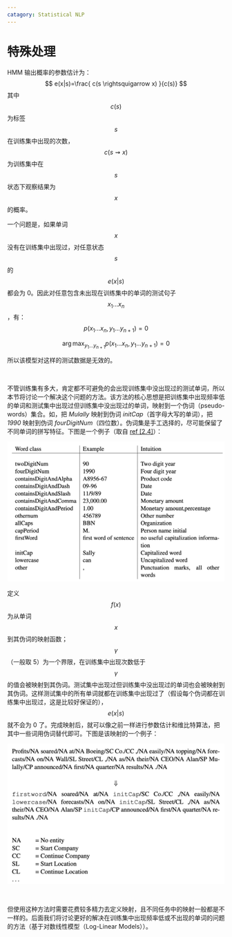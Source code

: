 ```yaml
---
catagory: Statistical NLP
---
```


# 特殊处理

HMM 输出概率的参数估计为：
$$
e(x|s)=\frac{ c(s \rightsquigarrow x) }{c(s)}
$$
其中 $$c(s)$$ 为标签 $$s$$ 在训练集中出现的次数，$$c(s \rightsquigarrow x)$$ 为训练集中在 $$s$$ 状态下观察结果为 $$x$$ 的概率。

一个问题是，如果单词 $$x$$ 没有在训练集中出现过，对任意状态 $$s$$ 的 $$e(x|s)$$ 都会为 0。因此对任意包含未出现在训练集中的单词的测试句子 $$x_1...x_n$$，有：
$$
p(x_1 ... x_n, y_1 ... y_{n+1})=0
$$

$$
\arg \max_{y_1...y_{n+1}} p(x_1...x_n,y_1...y_{n+1}) = 0
$$

所以该模型对这样的测试数据是无效的。

&nbsp;

不管训练集有多大，肯定都不可避免的会出现训练集中没出现过的测试单词，所以本节将讨论一个解决这个问题的方法。该方法的核心思想是把训练集中出现频率低的单词和测试集中出现过但训练集中没出现过的单词，映射到一个伪词（pseudo-words）集合。如，把 *Mulally* 映射到伪词 *initCap*（首字母大写的单词），把 *1990* 映射到伪词 *fourDigitNum*（四位数）。伪词集是手工选择的，尽可能保留了不同单词的拼写特征。下图是一个例子（取自 [ref [2.4]](README.md)）：

![pseudo-words-map](./img/pseudo-words-map.png)

定义 $$f(x)$$ 为从单词 $$x$$ 到其伪词的映射函数；$$\gamma$$（一般取 5）为一个界限，在训练集中出现次数低于$$\gamma$$ 的值会被映射到其伪词。测试集中出现过但训练集中没出现过的单词也会被映射到其伪词。这样测试集中的所有单词就都在训练集中出现过了（假设每个伪词都在训练集中出现过，这是比较好保证的），$$e(x|s)$$ 就不会为 0 了。完成映射后，就可以像之前一样进行参数估计和维比特算法，把其中一些词用伪词替代即可。下图是该映射的一个例子：

![pseudo-words-map-example](./img/pseudo-words-map-example.png)

<br>

但使用这种方法时需要花费较多精力去定义映射，且不同任务中的映射一般都是不一样的。后面我们将讨论更好的解决在训练集中出现频率低或不出现的单词的问题的方法（基于对数线性模型（Log-Linear Models））。